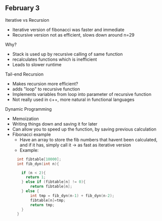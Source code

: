 ## February 3

Iterative vs Recursion
- Iterative version of fibonacci was faster and immediate
- Recursive version not as efficient, slows down around n=29

Why?
- Stack is used up by recursive calling of same function
- recalculates functions which is inefficient
- Leads to slower runtime


Tail-end Recursion
- Makes recursion more efficient?
- adds "loop" to recursive function
- Implements variables from loop into parameter of recursive function
- Not really used in c++, more natural in functional languages

Dynamic Programming
- Memoization
- Writing things down and saving it for later
- Can allow you to speed up the function, by saving previous calculation
- Fibonacci example
  - Have an array to store the fib numbers that havent been calculated, and if it has, simply call it -> as fast as iterative version
  - Example: 
  ```c++
    int fibtable[10000];
    int fib_dyn(int n){

      if (n < 2){
        return 1;
      } else if (fibtable[n] != 0){
          return fibtable[n];
      } else {
          int tmp = fib_dyn(n-1) + fib_dyn(n-2);
          fibtable[n]=tmp;
          return tmp;
      }
    }
  ```
